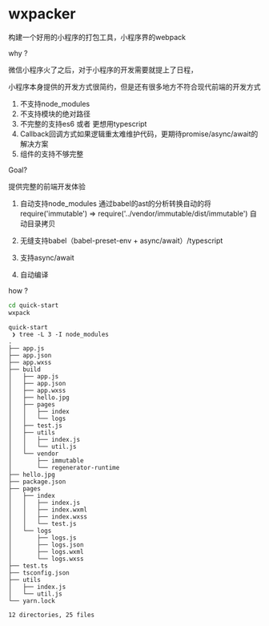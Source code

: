 # wxpacker
构建一个好用的小程序的打包工具，小程序界的webpack

why ?

微信小程序火了之后，对于小程序的开发需要就提上了日程，

小程序本身提供的开发方式很简约，但是还有很多地方不符合现代前端的开发方式

1. 不支持node_modules
2. 不支持模块的绝对路径
3. 不完整的支持es6 或者 更想用typescript
4. Callback回调方式如果逻辑重太难维护代码，更期待promise/async/await的解决方案
5. 组件的支持不够完整


Goal?

提供完整的前端开发体验

1. 自动支持node_modules 通过babel的ast的分析转换自动的将require('immutable') => require('../vendor/immutable/dist/immutable') 自动目录拷贝

2. 无缝支持babel（babel-preset-env + async/await）/typescript

4. 支持async/await

5. 自动编译


how ?

```sh
cd quick-start
wxpack
```

```text
quick-start
 ❯ tree -L 3 -I node_modules
.
├── app.js
├── app.json
├── app.wxss
├── build
│   ├── app.js
│   ├── app.json
│   ├── app.wxss
│   ├── hello.jpg
│   ├── pages
│   │   ├── index
│   │   └── logs
│   ├── test.js
│   ├── utils
│   │   ├── index.js
│   │   └── util.js
│   └── vendor
│       ├── immutable
│       └── regenerator-runtime
├── hello.jpg
├── package.json
├── pages
│   ├── index
│   │   ├── index.js
│   │   ├── index.wxml
│   │   ├── index.wxss
│   │   └── test.js
│   └── logs
│       ├── logs.js
│       ├── logs.json
│       ├── logs.wxml
│       └── logs.wxss
├── test.ts
├── tsconfig.json
├── utils
│   ├── index.js
│   └── util.js
└── yarn.lock

12 directories, 25 files

```


